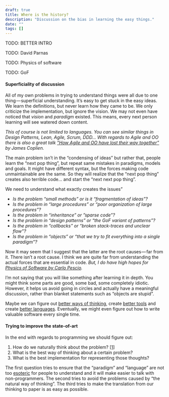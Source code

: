 ```yaml
---
draft: true
title: Where is the history?
description: "Discussion on the bias in learning the easy things."
date: ""
tags: []
---
```


TODO: BETTER INTRO

TODO: David Parnas

TODO: Physics of software

TODO: GoF

#### Superficiality of discussion

All of my own problems in trying to understand things were all due to one thing — superficial understanding. It’s easy to get stuck in the easy ideas. We learn the definitions, but never learn how they came to be. We only criticize the implementation, but ignore the vision. We may not even have noticed that _vision_ and _paradigm_ existed. This means, every next person learning will see watered down content.

_This of course is not limited to languages. You can see similar things in Design Patterns, Lean, Agile, Scrum, DDD… With regards to Agile and OO there is also a great talk_ [_“How Agile and OO have lost their way together”_](https://www.youtube.com/watch?v=DOyNfmqwR98) _by James Coplien._

The main problem isn’t in the “condensing of ideas” but rather that, people learn the “next pop thing”, but repeat same mistakes in paradigms, models and goals. It might have different syntax, but the forces making code unmaintainable are the same. So they will realize that the “next pop thing” creates also terrible code… and start the “next next pop thing”.

We need to understand what exactly creates the issues”

*   _Is the problem “small methods” or is it “fragmentation of ideas”?_
*   _Is the problem in “large procedures” or “poor organization of large procedures”?_
*   _Is the problem in “inheritance” or ”sparse code”?_
*   _Is the problem in “design patterns” or “the GoF variant of patterns”?_
*   _Is the problem in “callbacks” or “broken stack-traces and unclear flow”?_
*   _Is the problem in “objects” or “that we try to fit everything into a single paradigm”?_

Now it may seem that I suggest that the latter are the root causes — far from it. There isn’t a root cause. I think we are quite far from understanding the actual forces that are essential in code. _But, I do have high hopes for_ [_Physics of Software by Carlo Pescio_](http://www.physicsofsoftware.com/)_._

I’m not saying that you will like something after learning it in depth. You might think some parts are good, some bad, some completely idiotic. However, it helps us avoid going in circles and actually have a meaningful discussion, rather than blanket statements such as “objects are stupid”.

Maybe we can figure out [better ways of thinking](http://worrydream.com/MediaForThinkingTheUnthinkable/note.html), create [better tools](http://handmade.network/) and create [better languages](http://witheve.com/). Eventually, we might even figure out how to write valuable software every single time.

#### Trying to improve the state-of-art

In the end with regards to programming we should figure out:

1.  How do we naturally think about the problem? [\[1\]](http://alumni.cs.ucr.edu/~ratana/PaneRatanamahatanaMyers00.pdf)
2.  What is the best way of thinking about a certain problem?
3.  What is the best implementation for representing those thoughts?

The first question tries to ensure that the “paradigm” and “language” are not too [esoteric](http://www.dangermouse.net/esoteric/piet.html) for people to understand and it will make easier to talk with non-programmers. The second tries to avoid the problems caused by “the natural way of thinking”. The third tries to make the translation from our thinking to paper is as easy as possible.